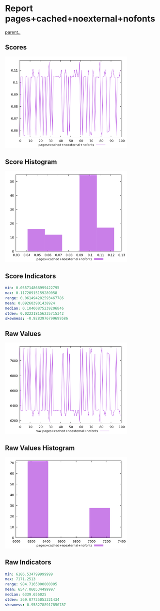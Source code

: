 # Report pages+cached+noexternal+nofonts

[parent..](./..)  


## Scores

![score](./score.png)  

## Score Histogram

![hist](./hist.png)  

## Score Indicators

```yaml
min: 0.055714868999422795
max: 0.11720915159289058
range: 0.061494282593467786
mean: 0.092603901438924
median: 0.10460875239206846
stdev: 0.022218156235715342
skewness: -0.9283976799699586

```

## Raw Values

![raw](./raw.png)  

## Raw Values Histogram

![raw hist](./raw_hist.png)  

## Raw Indicators

```yaml
min: 6186.534799999999
max: 7171.2513
range: 984.7165000000005
mean: 6547.060534499997
median: 6339.656025
stdev: 369.07725053321434
skewness: 0.9582788917850787

```

<style>
  img {
    max-width: 80%;
  }
</style>
      

